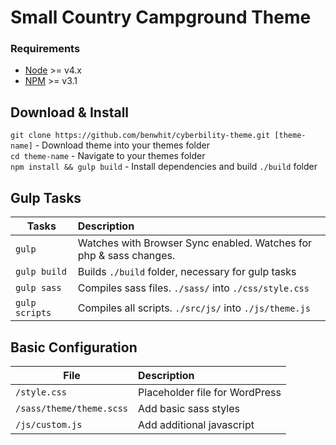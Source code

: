 # Small Country Campground Theme

### Requirements
* [Node](https://nodejs.org/en/) >= v4.x <br>
* [NPM](https://www.npmjs.com/) >= v3.1

## Download & Install
`git clone https://github.com/benwhit/cyberbility-theme.git [theme-name]` - Download theme into your themes folder <br>
`cd theme-name` - Navigate to your themes folder <br>
`npm install && gulp build` - Install dependencies and build `./build` folder

## Gulp Tasks
| Tasks         | Description  |
| ------------- |:-------------|
| `gulp`      | Watches with Browser Sync enabled. Watches for php & sass changes. |
| `gulp build`| Builds `./build` folder, necessary for gulp tasks |
| `gulp sass` | Compiles sass files.  `./sass/` into `./css/style.css` |
| `gulp scripts`| Compiles all scripts.  `./src/js/` into `./js/theme.js` |

## Basic Configuration
| File         | Description    |
| ------------- |:-------------|
|`/style.css` |				Placeholder file for WordPress <br>
|`/sass/theme/theme.scss` |	Add basic sass styles <br>
|`/js/custom.js` |			Add additional javascript
